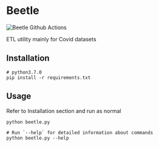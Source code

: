 # Beetle
![Beetle Github Actions](https://github.com/johnclaro/beetle/actions/workflows/actions.yml/badge.svg)

ETL utility mainly for Covid datasets

## Installation

```sh-session
# python3.7.0
pip install -r requirements.txt
```

## Usage

Refer to Installation section and run as normal
```sh-session
python beetle.py

# Run `--help` for detailed information about commands
python beetle.py --help
```